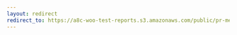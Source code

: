 ```yaml
---
layout: redirect
redirect_to: https://a8c-woo-test-reports.s3.amazonaws.com/public/pr-merge/38791/e2e/index.html
---
```

